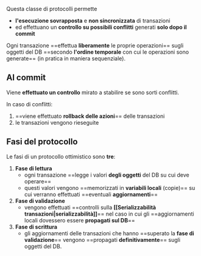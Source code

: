 Questa classe di protocolli permette 
- **l'esecuzione sovrapposta** e **non sincronizzata** di transazioni
- ed effettuano un **controllo su possibili conflitti** generati **solo dopo il commit**

Ogni transazione ==effettua **liberamente** le proprie operazioni== sugli oggetti del DB ==secondo **l'ordine temporale** con cui le operazioni sono generate== (in pratica in maniera sequenziale).

## Al commit
Viene **effettuato un controllo** mirato a stabilire se sono sorti conflitti.

In caso di conflitti:
1. ==viene effettuato **rollback delle azioni**== delle transazioni
2. le transazioni vengono rieseguite
 
## Fasi del protocollo
Le fasi di un protocollo ottimistico sono **tre**:
1. **Fase di lettura**
	- ogni transazione ==legge i valori **degli oggetti** del DB su cui deve operare==
	- questi valori vengono ==memorizzati in **variabili locali** (copie)== su cui verranno effettuati ==eventuali **aggiornamenti**==
2. **Fase di validazione**
	- vengono effettuati ==controlli sulla **[[Serializzabilità transazioni|serializzabilità]]**== nel caso in cui gli ==aggiornamenti locali dovessero essere **propagati sul DB**==
3. **Fase di scrittura**
	- gli aggiornamenti delle transazioni che hanno ==superato la **fase di validazione**== vengono ==propagati **definitivamente**== sugli oggetti del DB.